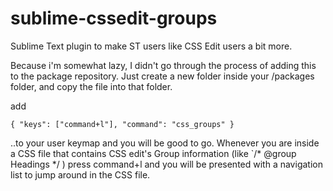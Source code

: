 sublime-cssedit-groups
======================

Sublime Text plugin to make ST users like CSS Edit users a bit more. 

Because i'm somewhat lazy, I didn't go through the process of adding this to the package repository. 
Just create a new folder inside your /packages folder, and copy the file into that folder.

add

    { "keys": ["command+l"], "command": "css_groups" }

..to your user keymap and you will be good to go. Whenever you are inside a CSS file that contains 
CSS edit's Group information (like `/* @group Headings */ ) press command+l and you will be presented with a navigation list to jump around in the CSS file. 


